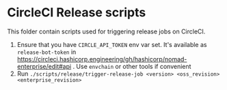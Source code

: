 # CircleCI Release scripts

This folder contain scripts used for triggering release jobs on CircleCI.

1. Ensure that you have `CIRCLE_API_TOKEN` env var set.  It's available as `release-bot-token` in https://circleci.hashicorp.engineering/gh/hashicorp/nomad-enterprise/edit#api .  Use `envchain` or other tools if convenient
2. Run `./scripts/release/trigger-release-job <version> <oss_revision> <enterprise_revision>`


